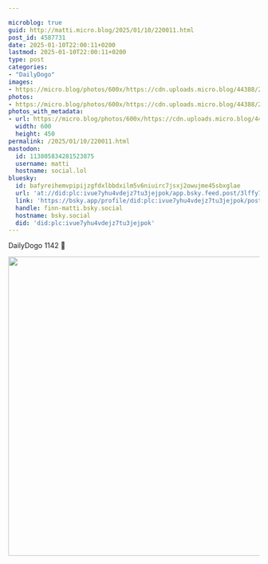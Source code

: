 ```yaml
---

microblog: true
guid: http://matti.micro.blog/2025/01/10/220011.html
post_id: 4587731
date: 2025-01-10T22:00:11+0200
lastmod: 2025-01-10T22:00:11+0200
type: post
categories:
- "DailyDogo"
images:
- https://micro.blog/photos/600x/https://cdn.uploads.micro.blog/44388/2025/ccde15a558c849099b828449394967e4.jpg
photos:
- https://micro.blog/photos/600x/https://cdn.uploads.micro.blog/44388/2025/ccde15a558c849099b828449394967e4.jpg
photos_with_metadata:
- url: https://micro.blog/photos/600x/https://cdn.uploads.micro.blog/44388/2025/ccde15a558c849099b828449394967e4.jpg
  width: 600
  height: 450
permalink: /2025/01/10/220011.html
mastodon:
  id: 113805834281523875
  username: matti
  hostname: social.lol
bluesky:
  id: bafyreihemvpipijzgfdxlbbdxilm5v6niuirc7jsxj2owujme45sbxglae
  url: 'at://did:plc:ivue7yhu4vdejz7tu3jejpok/app.bsky.feed.post/3lffy7qidom27'
  link: 'https://bsky.app/profile/did:plc:ivue7yhu4vdejz7tu3jejpok/post/3lffy7qidom27'
  handle: finn-matti.bsky.social
  hostname: bsky.social
  did: 'did:plc:ivue7yhu4vdejz7tu3jejpok'
---
```

DailyDogo 1142 🐶

<img src="/media/uploads/2025/ccde15a558c849099b828449394967e4.jpg" width="600" alt="" />
